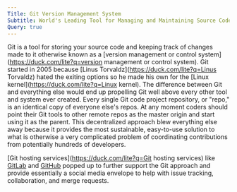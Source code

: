 ```yaml
---
Title: Git Version Management System
Subtitle: World's Leading Tool for Managing and Maintaining Source Code
Query: true
---
```


Git is a tool for storing your source code and keeping track of changes made to it otherwise known as a [version management or control system](https://duck.com/lite?q=version management or control system). Git started in 2005 because [Linus Torvaldz](https://duck.com/lite?q=Linus Torvaldz) hated the exiting options so he made his own for the [Linux kernel](https://duck.com/lite?q=Linux kernel). The difference between Git and everything else would end up propelling Git well above every other tool and system ever created. Every single Git code project repository, or "repo," is an identical copy of everyone else's repos. At any moment coders should point their Git tools to other remote repos as the master origin and start using it as the parent. This decentralized approach blew everything else away because it provides the most sustainable, easy-to-use solution to what is otherwise a very complicated problem of coordinating contributions from potentially hundreds of developers.

[Git hosting services](https://duck.com/lite?q=Git hosting services) like [GitLab](/services/gitlab/) and [GitHub](/services/github/) popped up to further support the Git approach and provide essentially a social media envelope to help with issue tracking, collaboration, and merge requests.
